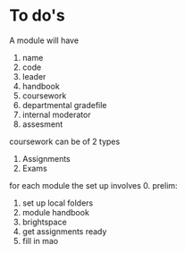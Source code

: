 
# To do's

A module will have 

 1. name
 2. code
 3. leader
 4. handbook
 5. coursework
 6. departmental gradefile
 7. internal moderator
 8. assesment


coursework can be of 2 types
 1. Assignments
 2. Exams


for each module the set up involves
 0. prelim:
  1. set up local folders
  2. module handbook
  3. brightspace
  4. get assignments ready
  5. fill in mao


